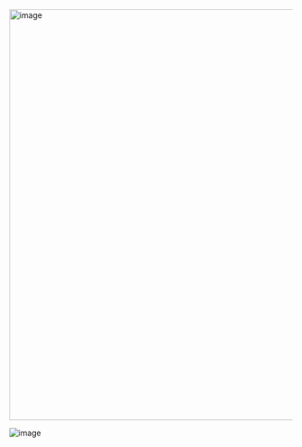 <img width="731" alt="image" src="https://user-images.githubusercontent.com/22100946/227732929-7bbde3e5-d818-45b2-be0c-d45e03e58e0d.png">


![image](https://user-images.githubusercontent.com/22100946/227732873-9b2180b8-cb96-4cd7-a030-383472565bd1.png)
